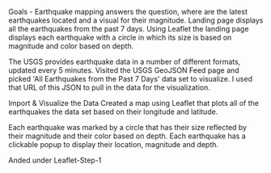 Goals - Earthquake mapping answers the question, where are the latest earthquakes located and a visual for their magnitude. Landing page displays all the earthquakes from the past 7 days. Using Leaflet the landing page displays each earthquake with a circle in which its size is based on magnitude and color based on depth. 

The USGS provides earthquake data in a number of different formats, updated every 5 minutes. Visited the USGS GeoJSON Feed page and picked 'All Earthquakes from the Past 7 Days' data set
to visualize. I used that URL of this JSON to pull in the data for the visualization.

Import & Visualize the Data
Created a map using Leaflet that plots all of the earthquakes the data set based on their longitude and latitude.

Each earthquake was marked by a circle that has their size reflected by their magnitude and their color based on depth.
Each earthquake has a clickable popup to display their location, magnitude and depth.

Anded under Leaflet-Step-1

